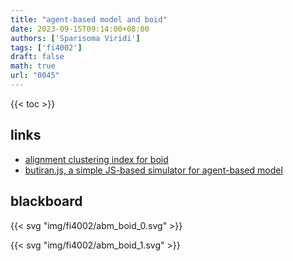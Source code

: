 ```yaml
---
title: "agent-based model and boid"
date: 2023-09-15T09:14:00+08:00
authors: ['Sparisoma Viridi']
tags: ['fi4002']
draft: false
math: true
url: "0045"
---
```

{{< toc >}}

## links
+ [alignment clustering index for boid](../0043)
+ [butiran.js, a simple JS-based simulator for agent-based model](https://medium.com/@6unpnp/butiran-js-a-simple-js-based-simulator-for-agent-based-model-cba0e3f597ed)


## blackboard
{{< svg "img/fi4002/abm_boid_0.svg" >}}

{{< svg "img/fi4002/abm_boid_1.svg" >}}

